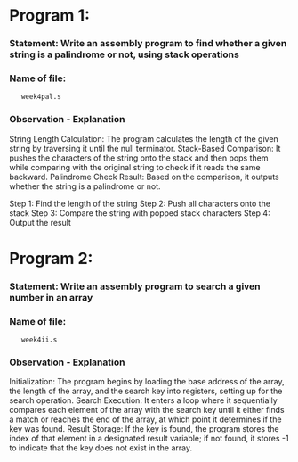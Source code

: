 # Program 1: 
### Statement: Write an assembly program to find whether a given string is a palindrome or not, using stack operations


### Name of file:   
       week4pal.s
     

### Observation - Explanation
String Length Calculation: The program calculates the length of the given string by traversing it until the null terminator.
Stack-Based Comparison: It pushes the characters of the string onto the stack and then pops them while comparing with the 
                        original string to check if it reads the same backward.
Palindrome Check Result: Based on the comparison, it outputs whether the string is a palindrome or not.

Step 1: Find the length of the string
Step 2: Push all characters onto the stack
Step 3: Compare the string with popped stack characters
Step 4: Output the result



# Program 2: 
### Statement: Write an assembly program to search a given number in an array


### Name of file:   
       week4ii.s
     

### Observation - Explanation
Initialization: The program begins by loading the base address of the array, the length of the array, and the search key into registers, setting up for the search operation.
Search Execution: It enters a loop where it sequentially compares each element of the array with the search key until it either finds a match or reaches the end of the array, 
                  at which point it determines if the key was found.
Result Storage: If the key is found, the program stores the index of that element in a designated result variable; if not found, it stores -1 to indicate that the key does 
                 not exist in the array.

